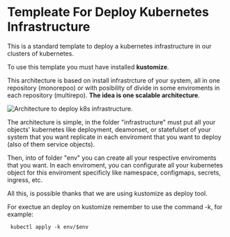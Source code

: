 # Templeate For Deploy Kubernetes Infrastructure

This is a standard template to deploy a kubernetes infrastructure in our clusters of kubernetes.

To use this template you must have installed **kustomize**.

This architecture is based on install infrastrcture of your system, all in one repository (monorepoo) or with posibility of divide in some enviroments in each repository (multirepo). **The idea is one scalable architecture**.

![Architecture to deploy k8s infrastructure.](https://drive.google.com/uc?export=download&id=1uf4sIRt4BB1h87nqcYf07W6ae5XMdmgt)

The architecture is simple, in the folder "infrastructure" must put all your objects' kubernetes like deployment, deamonset, or statefulset of your system that you want replicate in each enviroment that you want to deploy (also of them service objects).

Then, into of folder "env" you can create all your respective enviroments that you want. In each enviroment, you can configurate all your kubernetes object for this enviroment specificly like namespace, configmaps, secrets, ingress, etc.

All this, is possible thanks that we are using kustomize as deploy tool.

For exectue an deploy on kustomize remember to use the command -k, for example:

` kubectl apply -k env/$env`
